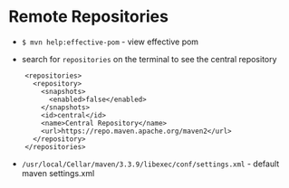 # Remote Repositories

- `$ mvn help:effective-pom` - view effective pom

- search for `repositories` on the terminal to see the central repository

```
    <repositories>
      <repository>
        <snapshots>
          <enabled>false</enabled>
        </snapshots>
        <id>central</id>
        <name>Central Repository</name>
        <url>https://repo.maven.apache.org/maven2</url>
      </repository>
    </repositories>
```

- `/usr/local/Cellar/maven/3.3.9/libexec/conf/settings.xml` - default maven settings.xml
